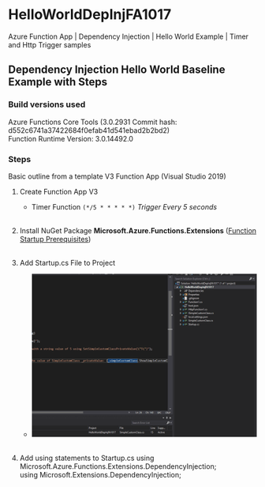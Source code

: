 # HelloWorldDepInjFA1017
Azure Function App | Dependency Injection | Hello World Example | Timer and Http Trigger samples

## Dependency Injection Hello World Baseline Example with Steps

### Build versions used

Azure Functions Core Tools (3.0.2931 Commit hash: d552c6741a37422684f0efab41d541ebad2b2bd2)  
Function Runtime Version: 3.0.14492.0

### Steps

Basic outline from a template V3 Function App (Visual Studio 2019)

1. Create Function App V3
   * Timer Function ```(*/5 * * * * *)``` *Trigger Every 5 seconds* </br></br>
1. Install NuGet Package **Microsoft.Azure.Functions.Extensions** ([Function Startup Prerequisites](https://docs.microsoft.com/bs-latn-ba/azure/azure-functions/functions-dotnet-dependency-injection#prerequisites)) </br></br>
1. Add Startup.cs File to Project
   * ![Add Startup.cs](https://github.com/Rocco5689/HelloWorldDepInjFA1017/blob/DepInjClassInstCheck1017/AddStartup.gif) </br></br>

1. Add using statements to Startup.cs
  using Microsoft.Azure.Functions.Extensions.DependencyInjection;  
  using Microsoft.Extensions.DependencyInjection;
